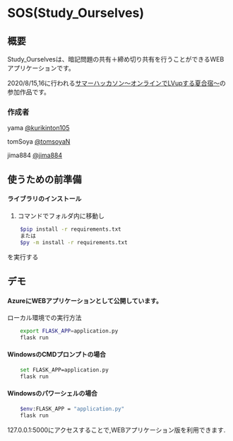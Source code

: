 # SOS(Study_Ourselves)
## 概要
Study_Ourselvesは、暗記問題の共有＋締め切り共有を行うことができるWEBアプリケーションです。

2020/8/15,16に行われる[サマーハッカソン〜オンラインでLVupする夏合宿〜](https://tech-study-group.connpass.com/event/181146/)の参加作品です。

### 作成者
yama [@kurikinton105](https://github.com/kurikinton105)

tomSoya [@tomsoyaN](https://github.com/tomsoyaN)

jima884 [@jima884](https://github.com/jima884)

## 使うための前準備
#### ライブラリのインストール
1. コマンドでフォルダ内に移動し 
```bash
    $pip install -r requirements.txt
    または
    $py -m install -r requirements.txt
```
を実行する  

  
## デモ
#### AzureにWEBアプリケーションとして公開しています。



ローカル環境での実行方法

```bash
    export FLASK_APP=application.py
    flask run
```
#### WindowsのCMDプロンプトの場合
```bash
    set FLASK_APP=application.py
    flask run
```
#### Windowsのパワーシェルの場合
```bash
    $env:FLASK_APP = "application.py"
    flask run
```

127.0.0.1:5000にアクセスすることで,WEBアプリケーション版を利用できます.
